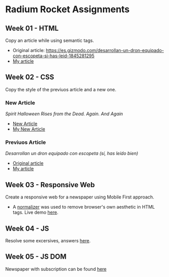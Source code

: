# Radium Rocket Assignments
## Week 01 - HTML
Copy an article while using semantic tags.

* Original article: https://es.gizmodo.com/desarrollan-un-dron-equipado-con-escopeta-si-has-leid-1845281295
* [My article](./week-01-html/index.html)

## Week 02 - CSS
Copy the style of the previuos article and a new one.

### New Article
*Spirit Halloween Rises from the Dead. Again. And Again*
* [New Article](https://www.nytimes.com/2020/10/12/style/spirit-halloween-costume-store-undead-forever.html)
* [My New Article](./week-02-css/article-02/index.html)

### Previuos Article
*Desarrollan un dron equipado con escopeta (sí, has leído bien)*
* [Original article](https://es.gizmodo.com/desarrollan-un-dron-equipado-con-escopeta-si-has-leid-1845281295)
* [My article](./week-02-css/article-01/index.html)

## Week 03 - Responsive Web
Create a responsive web for a newspaper using Mobile First approach.
* A [normalizer](https://necolas.github.io/normalize.css/) was used to remove browser's own aesthetic in HTML tags.
Live demo [here](https://wgnr.github.io/radium-rocket-trainig/week-03-css-responsive/).

## Week 04 - JS
Resolve some excersives, answers [here](./week-04-js/).

## Week 05 - JS DOM
Newspaper with subscription can be found [here](https://wgnr.github.io/radium-rocket-trainig/week-05-jsDOM/)